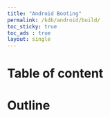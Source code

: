```yaml
---
title: "Android Booting"
permalink: /kdb/android/build/
toc_sticky: true
toc_ads : true
layout: single
---
```


# Table of content

# Outline
